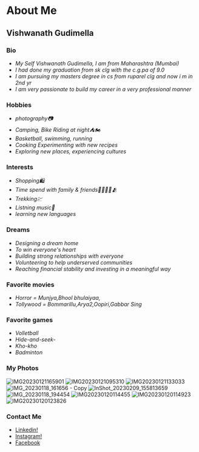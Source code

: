 # About Me

## Vishwanath Gudimella

### Bio 
* _My Self Vishwanath Gudimella, I am from Maharashtra (Mumbai)_
* _I had done my graduation from sk clg with the c.g.pa of 9.0_
* _I am pursuing my masters degree in cs from ruparel clg and now i m in 2nd yr_
* _I am very passionate to build my career in a very professional manner_

### Hobbies
* _photography📷_
* _Camping, Bike Riding at night⛺🏍_
* _Basketball, swimming, running_
* _Cooking Experimenting with new recipes_
* _Exploring new places, experiencing cultures_

### Interests
 * _Shopping🛍_
 * _Time spend with family & friends👨‍👩‍👦‍👦🫂_
 * _Trekking💹_
 * _Listning music🎼_
 * _learning new languages_

### Dreams
* _Designing a dream home_
* _To win everyone's heart_
* _Building strong relationships with everyone_
* _Volunteering to help underserved communities_
* _Reaching financial stability and investing in a meaningful way_

### Favorite movies
* _Horror = Munjya,Bhool bhulaiyaa,_
* _Tollywood = Bommarillu,Arya2,Oopiri,Gabbar Sing_

### Favorite games
* _Volletball_
* _Hide-and-seek-_
* _Kho-kho_
* _Badminton_

### My Photos
![IMG20230121165901](https://github.com/user-attachments/assets/569e15b4-6d67-464c-a230-877023e59b76)
![IMG20230121095310](https://github.com/user-attachments/assets/5af3acf8-b731-43e0-b65e-8bf8168807b6)
![IMG20230121133033](https://github.com/user-attachments/assets/570e7a45-ba82-4dbd-88b8-e4ca60a33517)
![IMG_20230118_161656 - Copy](https://github.com/user-attachments/assets/109c562f-ce16-4f42-857d-523fe6ea43d6)
![InShot_20230209_155813659](https://github.com/user-attachments/assets/b0ddc3ea-4541-42c0-9e43-74fba6dd12d9)
![IMG_20230118_194454](https://github.com/user-attachments/assets/9566cf6c-7b7b-44aa-bf0c-e367aef71854)
![IMG20230120114455](https://github.com/user-attachments/assets/71cd9875-7b09-4969-ba8a-a746fe3bc0c0)
![IMG20230120114923](https://github.com/user-attachments/assets/e8d3ba13-67a1-407f-a9c3-02ebf8794e82)
![IMG20230120123826](https://github.com/user-attachments/assets/c4d4881c-70ff-42d0-9683-5ee6bfbaf958)  

### Contact Me
* [Linkedin!](https://www.linkedin.com/in/vishwanath-gudimella-a7b526271/)
* [Instagram!](https://www.instagram.com/_mr_vishu_boy/)
* [Facebook](https://www.facebook.com/vishwanath.gudimella?mibextid=ZbWKwL)

